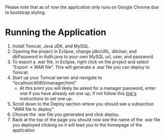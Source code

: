 Please note that as of now the application only runs on Google Chrome due to bootstrap styling.
# Running the Application
1. Install Tomcat, Java JDK, and MySQL. 
2. Opening the project in Eclipse, change jdbcURL, dbUser, and dbPassword in Auth.java to your own MySQL url, user, and password.
3. To export a .war file, in Eclipse, right click on the project and select “Export -> WAR file”. This will generate a .war file you can deploy to Tomcat.
4. Start up your Tomcat server and navigate to “localhost:8080/manager/html”
   - At this point you will likely be asked for a manager password, enter one if you have already set one up, if not follow this [link's](http://tomcat.apache.org/tomcat-8.0-doc/manager-howto.html#Configuring_Manager_Application_Access) instructions to set one up.
5. Scroll down to the Deploy section where you should see a subsection “WAR file to deploy” 
6. Choose the .war file you generated and click deploy.
7. Back at the top of the page you should now see the name of the .war file you deployed clicking on it will lead you to the homepage of the application
